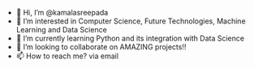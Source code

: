 - 👋 Hi, I’m @kamalasreepada
- 👀 I’m interested in Computer Science, Future Technologies, Machine Learning and Data Science
- 🌱 I’m currently learning Python and its integration with Data Science
- 💞️ I’m looking to collaborate on AMAZING projects!!
- 📫 How to reach me? via email

<!---
kamalasreepada/kamalasreepada is a ✨ special ✨ repository because its `README.md` (this file) appears on your GitHub profile.
You can click the Preview link to take a look at your changes.
--->
